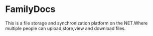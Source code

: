 # FamilyDocs
This is a file storage and synchronization platform on the NET.Where multiple people can upload,store,view and download files.
